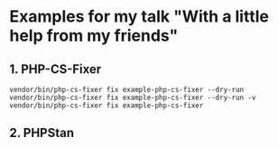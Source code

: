 # Examples for my talk "With a little help from my friends"

## 1. PHP-CS-Fixer

`vendor/bin/php-cs-fixer fix example-php-cs-fixer --dry-run`
`vendor/bin/php-cs-fixer fix example-php-cs-fixer --dry-run -v`
`vendor/bin/php-cs-fixer fix example-php-cs-fixer`

## 2. PHPStan
